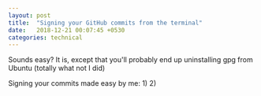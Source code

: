 ```yaml
---
layout: post
title:  "Signing your GitHub commits from the terminal"
date:   2018-12-21 00:07:45 +0530
categories: technical
---
```


Sounds easy? It is, except that you'll probably end up uninstalling gpg from Ubuntu (totally what not I did)

Signing your commits made easy by me:
1)
2)

[acm-link]: http://nitk.acm.org/blog/2018/11/29/mozilla-workshop-2018-web-vr-and-add-ons/
